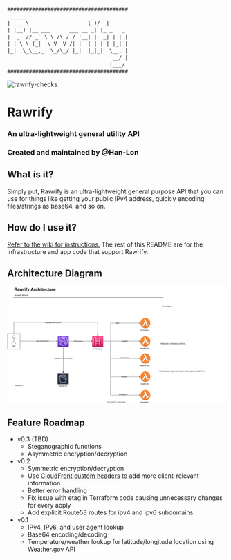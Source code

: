     #######################################
     _____                     _  __
    |  __ \                   (_)/ _|
    | |__) |__ ___      ___ __ _| |_ _   _
    |  _  // _` \ \ /\ / / '__| |  _| | | |
    | | \ \ (_| |\ V  V /| |  | | | | |_| |
    |_|  \_\__,_| \_/\_/ |_|  |_|_|  \__, |
                                      __/ |
                                     |___/
    #######################################

![rawrify-checks](https://github.com/Han-Lon/rawrify/actions/workflows/rawrify-checks.yml/badge.svg?branch=0.2-dev)

# Rawrify
### An ultra-lightweight general utility API
### Created and maintained by @Han-Lon

## What is it?
Simply put, Rawrify is an ultra-lightweight general purpose API that you can use for
things like getting your public IPv4 address, quickly encoding files/strings as base64, and so on.

## How do I use it?
[Refer to the wiki for instructions.](https://github.com/Han-Lon/rawrify/wiki) 
The rest of this README are for the infrastructure and app code that support Rawrify.


## Architecture Diagram
![architecture_diagram](docs/architecture_diagram.svg)


## Feature Roadmap
- v0.3 (TBD)
  - Steganographic functions
  - Asymmetric encryption/decryption
- v0.2
  - Symmetric encryption/decryption
  - Use [CloudFront custom headers](https://docs.aws.amazon.com/AmazonCloudFront/latest/DeveloperGuide/using-cloudfront-headers.html) to add more client-relevant information 
  - Better error handling
  - Fix issue with etag in Terraform code causing unnecessary changes for every apply
  - Add explicit Route53 routes for ipv4 and ipv6 subdomains
- v0.1
  - IPv4, IPv6, and user agent lookup
  - Base64 encoding/decoding
  - Temperature/weather lookup for latitude/longitude location using Weather.gov API